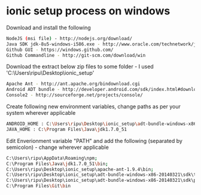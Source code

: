 ionic setup process on windows
================

Download and install the following 

```bash
NodeJS (msi file) - http://nodejs.org/download/
Java SDK jdk-8u5-windows-i586.exe - http://www.oracle.com/technetwork/java/javase/downloads/jdk8-downloads-2133151.html
Github GUI - https://windows.github.com/
Github Commandline - http://git-scm.com/download/win
```

Download the extract below zip files to some folder - I used 'C:\Users\ripu\Desktop\ionic_setup'

```bash
Apache Ant - http://ant.apache.org/bindownload.cgi
Android ADT bundle - http://developer.android.com/sdk/index.html#download
Console2 - http://sourceforge.net/projects/console/
```

Create following new environment variables, change paths as per your system wherever applicable

```bash
ANDROID_HOME : C:\Users\ripu\Desktop\ionic_setup\adt-bundle-windows-x86-20140321\sdk
JAVA_HOME : C:\Program Files\Java\jdk1.7.0_51
```

Edit Enverionment variable "PATH" and add the following (separated by semicolon) - change wherever applicable

```bash
C:\Users\ripu\AppData\Roaming\npm;
C:\Program Files\Java\jdk1.7.0_51\bin;
C:\Users\ripu\Desktop\ionic_setup\apache-ant-1.9.4\bin;
C:\Users\ripu\Desktop\ionic_setup\adt-bundle-windows-x86-20140321\sdk\tools;
C:\Users\ripu\Desktop\ionic_setup\adt-bundle-windows-x86-20140321\sdk\platform-tools;
C:\Program Files\Git\bin
```
